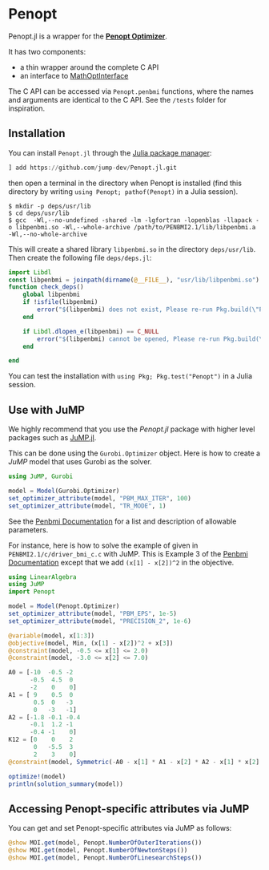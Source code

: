 # Penopt

Penopt.jl is a wrapper for the **[Penopt Optimizer](http://www.penopt.com/)**.

It has two components:
 - a thin wrapper around the complete C API
 - an interface to [MathOptInterface](https://github.com/jump-dev/MathOptInterface.jl)

The C API can be accessed via `Penopt.penbmi` functions, where the names and
arguments are identical to the C API. See the `/tests` folder for inspiration.

## Installation

You can install `Penopt.jl` through the
[Julia package manager](https://docs.julialang.org/en/v1/stdlib/Pkg/index.html):
```julia
] add https://github.com/jump-dev/Penopt.jl.git
```
then open a terminal in the directory when Penopt is installed (find this directory by writing `using Penopt; pathof(Penopt)` in a Julia session).
```
$ mkdir -p deps/usr/lib
$ cd deps/usr/lib
$ gcc  -Wl,--no-undefined -shared -lm -lgfortran -lopenblas -llapack -o libpenbmi.so -Wl,--whole-archive /path/to/PENBMI2.1/lib/libpenbmi.a -Wl,--no-whole-archive
```
This will create a shared library `libpenbmi.so` in the directory `deps/usr/lib`.
Then create the following file `deps/deps.jl`:
```julia
import Libdl
const libpenbmi = joinpath(dirname(@__FILE__), "usr/lib/libpenbmi.so")
function check_deps()
    global libpenbmi
    if !isfile(libpenbmi)
        error("$(libpenbmi) does not exist, Please re-run Pkg.build(\"Penopt\"), and restart Julia.")
    end

    if Libdl.dlopen_e(libpenbmi) == C_NULL
        error("$(libpenbmi) cannot be opened, Please re-run Pkg.build(\"Penopt\"), and restart Julia.")
    end

end
```
You can test the installation with `using Pkg; Pkg.test("Penopt")` in a Julia session.

## Use with JuMP

We highly recommend that you use the *Penopt.jl* package with higher level packages such as
[JuMP.jl](https://github.com/jump-dev/JuMP.jl).

This can be done using the ``Gurobi.Optimizer`` object. Here is how to create a
*JuMP* model that uses Gurobi as the solver.
```julia
using JuMP, Gurobi

model = Model(Gurobi.Optimizer)
set_optimizer_attribute(model, "PBM_MAX_ITER", 100)
set_optimizer_attribute(model, "TR_MODE", 1)
```
See the [Penbmi Documentation](http://www.penopt.com/doc/penbmi2_1.pdf)
for a list and description of allowable parameters.

For instance, here is how to solve the example of given in
`PENBMI2.1/c/driver_bmi_c.c` with JuMP.
This is Example 3 of the [Penbmi Documentation](http://www.penopt.com/doc/penbmi2_1.pdf) except that we add `(x[1] - x[2])^2` in the objective.

```julia
using LinearAlgebra
using JuMP
import Penopt

model = Model(Penopt.Optimizer)
set_optimizer_attribute(model, "PBM_EPS", 1e-5)
set_optimizer_attribute(model, "PRECISION_2", 1e-6)

@variable(model, x[1:3])
@objective(model, Min, (x[1] - x[2])^2 + x[3])
@constraint(model, -0.5 <= x[1] <= 2.0)
@constraint(model, -3.0 <= x[2] <= 7.0)

A0 = [-10  -0.5 -2
      -0.5  4.5  0
      -2    0    0]
A1 = [ 9    0.5  0
       0.5  0   -3
       0   -3   -1]
A2 = [-1.8 -0.1 -0.4
      -0.1  1.2 -1
      -0.4 -1    0]
K12 = [0    0    2
       0   -5.5  3
       2    3    0]
@constraint(model, Symmetric(-A0 - x[1] * A1 - x[2] * A2 - x[1] * x[2] * K12 + x[3] * Matrix(I, 3, 3)) in PSDCone())

optimize!(model)
println(solution_summary(model))
```

## Accessing Penopt-specific attributes via JuMP

You can get and set Penopt-specific attributes via JuMP as follows:
```julia
@show MOI.get(model, Penopt.NumberOfOuterIterations())
@show MOI.get(model, Penopt.NumberOfNewtonSteps())
@show MOI.get(model, Penopt.NumberOfLinesearchSteps())
```
